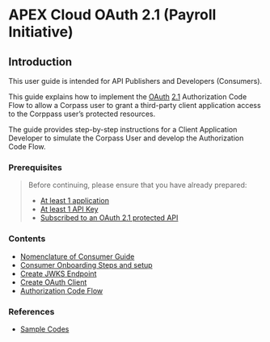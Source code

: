 # APEX Cloud OAuth 2.1 (Payroll Initiative)

## Introduction

This user guide is intended for API Publishers and Developers (Consumers).

This guide explains how to implement the [OAuth](https://datatracker.ietf.org/doc/html/rfc6749) [2.1](https://oauth.net/2.1/) Authorization Code Flow to allow a Corpass user to grant a third-party client application access to the Corppass user’s
protected resources.

The guide provides step-by-step instructions for a Client Application Developer to simulate the Corpass User and develop the Authorization Code Flow.

### Prerequisites

> Before continuing, please ensure that you have already prepared:
>
> - [At least 1 application](/sections/consuming/create-application.md)
> - [At least 1 API Key](/sections/consuming/api-keys.md)
> - [Subscribed to an OAuth 2.1 protected API](/sections/consuming/subscribe-api.md)

### Contents

- [Nomenclature of Consumer Guide](/sections/oauth/nomenclature.md)
- [Consumer Onboarding Steps and setup](/sections/oauth/onboarding.md)
- [Create JWKS Endpoint](/sections/oauth/create-jwks-endpoint.md)
- [Create OAuth Client](/sections/oauth/client.md)
- [Authorization Code Flow](/sections/oauth/authz-token.md)

### References

- [Sample Codes](/sections/oauth/sample-codes.md)
